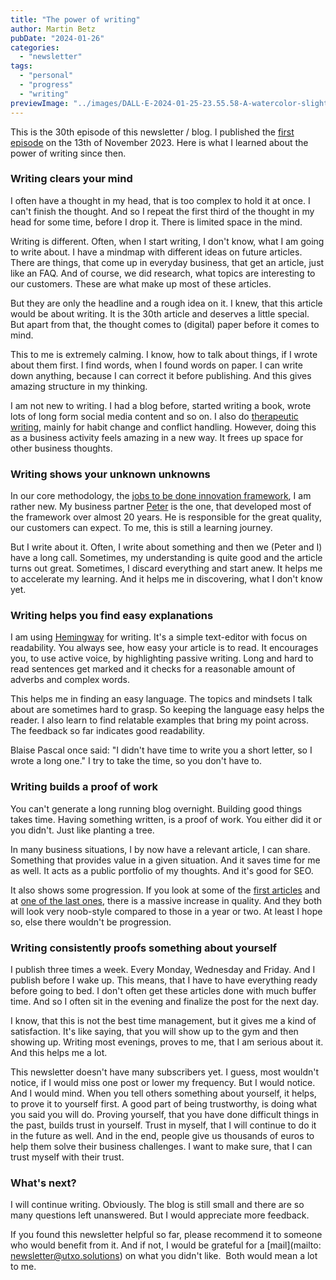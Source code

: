 ```yaml
---
title: "The power of writing"
author: Martin Betz
pubDate: "2024-01-26"
categories:
  - "newsletter"
tags:
  - "personal"
  - "progress"
  - "writing"
previewImage: "../images/DALL·E-2024-01-25-23.55.58-A-watercolor-slightly-geometric-styled-painting-depicting-a-man-in-his-thirties-wearing-a-hoodie-sitting-at-his-desk-at-night-writing-a-newsletter-.png"
---
```


This is the 30th episode of this newsletter / blog. I published the [first episode](/en/blog/where-to-start-when-your-business-isnt-running/) on the 13th of November 2023. Here is what I learned about the power of writing since then.

### Writing clears your mind

I often have a thought in my head, that is too complex to hold it at once. I can't finish the thought. And so I repeat the first third of the thought in my head for some time, before I drop it. There is limited space in the mind. 

Writing is different. Often, when I start writing, I don't know, what I am going to write about. I have a mindmap with different ideas on future articles. There are things, that come up in everyday business, that get an article, just like an FAQ. And of course, we did research, what topics are interesting to our customers. These are what make up most of these articles.

But they are only the headline and a rough idea on it. I knew, that this article would be about writing. It is the 30th article and deserves a little special. But apart from that, the thought comes to (digital) paper before it comes to mind.

This to me is extremely calming. I know, how to talk about things, if I wrote about them first. I find words, when I found words on paper. I can write down anything, because I can correct it before publishing. And this gives amazing structure in my thinking. 

I am not new to writing. I had a blog before, started writing a book, wrote lots of long form social media content and so on. I also do [therapeutic writing](https://www.youtube.com/watch?v=wAZn9dF3XTo&ab_channel=AndrewHuberman), mainly for habit change and conflict handling. However, doing this as a business activity feels amazing in a new way. It frees up space for other business thoughts. 

### Writing shows your unknown unknowns

In our core methodology, the [jobs to be done innovation framework](/en/blog/understanding-the-jobs-to-be-done-perspective/), I am rather new. My business partner [Peter](https://www.linkedin.com/in/peterrochel/) is the one, that developed most of the framework over almost 20 years. He is responsible for the great quality, our customers can expect. To me, this is still a learning journey. 

But I write about it. Often, I write about something and then we (Peter and I) have a long call. Sometimes, my understanding is quite good and the article turns out great. Sometimes, I discard everything and start anew. It helps me to accelerate my learning. And it helps me in discovering, what I don't know yet.  

### Writing helps you find easy explanations

I am using [Hemingway](https://hemingwayapp.com/) for writing. It's a simple text-editor with focus on readability. You always see, how easy your article is to read. It encourages you, to use active voice, by highlighting passive writing. Long and hard to read sentences get marked and it checks for a reasonable amount of adverbs and complex words.

This helps me in finding an easy language. The topics and mindsets I talk about are sometimes hard to grasp. So keeping the language easy helps the reader. I also learn to find relatable examples that bring my point across. The feedback so far indicates good readability.  

Blaise Pascal once said: "I didn't have time to write you a short letter, so I wrote a long one." I try to take the time, so you don't have to.  

### Writing builds a proof of work

You can't generate a long running blog overnight. Building good things takes time. Having something written, is a proof of work. You either did it or you didn't. Just like planting a tree. 

In many business situations, I by now have a relevant article, I can share. Something that provides value in a given situation. And it saves time for me as well. It acts as a public portfolio of my thoughts. And it's good for SEO.  

It also shows some progression. If you look at some of the [first articles](/en/blog/why-do-people-decide-the-way-they-do/) and at [one of the last ones](/en/blog/how-to-avoid-customers-trying-to-negotiate-your-prices-down/), there is a massive increase in quality. And they both will look very noob-style compared to those in a year or two. At least I hope so, else there wouldn't be progression. 

### Writing consistently proofs something about yourself

I publish three times a week. Every Monday, Wednesday and Friday. And I publish before I wake up. This means, that I have to have everything ready before going to bed. I don't often get these articles done with much buffer time. And so I often sit in the evening and finalize the post for the next day. 

I know, that this is not the best time management, but it gives me a kind of satisfaction. It's like saying, that you will show up to the gym and then showing up. Writing most evenings, proves to me, that I am serious about it. And this helps me a lot. 

This newsletter doesn't have many subscribers yet. I guess, most wouldn't notice, if I would miss one post or lower my frequency. But I would notice. And I would mind. When you tell others something about yourself, it helps, to prove it to yourself first. A good part of being trustworthy, is doing what you said you will do. Proving yourself, that you have done difficult things in the past, builds trust in yourself. Trust in myself, that I will continue to do it in the future as well. And in the end, people give us thousands of euros to help them solve their business challenges. I want to make sure, that I can trust myself with their trust. 

### What's next?

I will continue writing. Obviously. The blog is still small and there are so many questions left unanswered. But I would appreciate more feedback. 

If you found this newsletter helpful so far, please recommend it to someone who would benefit from it. And if not, I would be grateful for a [mail](mailto: newsletter@utxo.solutions) on what you didn't like.  Both would mean a lot to me. 


